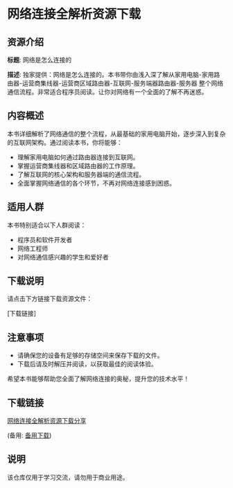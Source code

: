 # 网络连接全解析资源下载

## 资源介绍

**标题**: 网络是怎么连接的

**描述**: 独家提供：网络是怎么连接的。本书带你由浅入深了解从家用电脑-家用路由器-运营商集线器-运营商区域路由器-互联网-服务端器路由器-服务器 整个网络通信流程。非常适合程序员阅读。让你对网络有一个全面的了解不再迷惑。

## 内容概述

本书详细解析了网络通信的整个流程，从最基础的家用电脑开始，逐步深入到复杂的互联网架构。通过阅读本书，你将能够：

- 理解家用电脑如何通过路由器连接到互联网。
- 掌握运营商集线器和区域路由器的工作原理。
- 了解互联网的核心架构和服务器端的通信流程。
- 全面掌握网络通信的各个环节，不再对网络连接感到困惑。

## 适用人群

本书特别适合以下人群阅读：

- 程序员和软件开发者
- 网络工程师
- 对网络通信感兴趣的学生和爱好者

## 下载说明

请点击下方链接下载资源文件：

[下载链接]

## 注意事项

- 请确保您的设备有足够的存储空间来保存下载的文件。
- 下载后请及时解压并阅读，以获取最佳的阅读体验。

希望本书能够帮助您全面了解网络连接的奥秘，提升您的技术水平！

## 下载链接
[网络连接全解析资源下载分享](https://pan.quark.cn/s/b7525ad35e6b) 

(备用: [备用下载](https://pan.baidu.com/s/1gRnw0HI1HFrzWIHeTv-9UQ?pwd=1234))

## 说明

该仓库仅用于学习交流，请勿用于商业用途。
